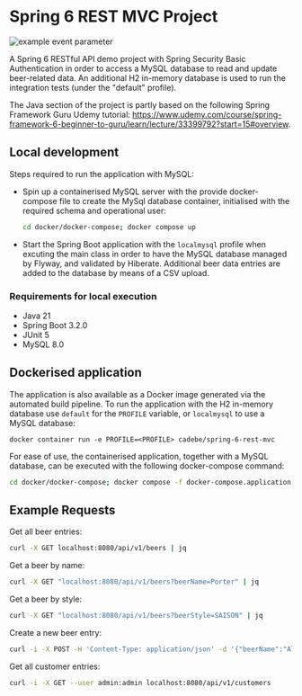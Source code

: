# Spring 6 REST MVC Project

![example event parameter](https://github.com/Carla-de-Beer/spring-6-rest-mvc/actions/workflows/build.yml/badge.svg?event=push)

A Spring 6 RESTful API demo project with Spring Security Basic Authentication in order to access a MySQL database to read and update beer-related data. An additional H2 in-memory
database is used to run the integration tests (under the "default" profile).

The Java section of the project is partly based on the following Spring Framework Guru Udemy tutorial:
https://www.udemy.com/course/spring-framework-6-beginner-to-guru/learn/lecture/33399792?start=15#overview.

## Local development

Steps required to run the application with MySQL:

* Spin up a containerised MySQL server with the provide docker-compose file to create the MySql database container,
  initialised with the required schema and operational user:

    ```sh
    cd docker/docker-compose; docker compose up
    ```

* Start the Spring Boot application with the `localmysql` profile when excuting the main class in order to have the
  MySQL
  database managed by Flyway, and
  validated by Hiberate. Additional beer data entries are added to the database by means of a CSV upload.

### Requirements for local execution

* Java 21
* Spring Boot 3.2.0
* JUnit 5
* MySQL 8.0

## Dockerised application

The application is also available as a Docker image generated via the automated build pipeline.
To run the application with the H2 in-memory database use `default` for the `PROFILE` variable, or `localmysql` to use a
MySQL database:

```
docker container run -e PROFILE=<PROFILE> cadebe/spring-6-rest-mvc
```

For ease of use, the containerised application, together with a MySQL database, can be
executed with the following docker-compose command:

```sh
cd docker/docker-compose; docker compose -f docker-compose.application.yml up
```

## Example Requests

Get all beer entries:

```sh
curl -X GET localhost:8080/api/v1/beers | jq
```

Get a beer by name:

```sh
curl -X GET "localhost:8080/api/v1/beers?beerName=Porter" | jq
```

Get a beer by style:

```sh
curl -X GET "localhost:8080/api/v1/beers?beerStyle=SAISON" | jq
```

Create a new beer entry:

```sh
curl -i -X POST -H 'Content-Type: application/json' -d '{"beerName":"Alaskan Icy Bay","beerStyle":"IPA","upc":"100","price":12.00,"quantityOnHand":10}' localhost:8080/api/v1/beers 
```

Get all customer entries:

```sh
curl -i -X GET --user admin:admin localhost:8080/api/v1/customers
```
